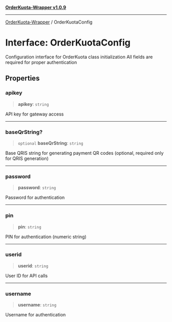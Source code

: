 [**OrderKuota-Wrapper v1.0.9**](../README.md)

***

[OrderKuota-Wrapper](../globals.md) / OrderKuotaConfig

# Interface: OrderKuotaConfig

Configuration interface for OrderKuota class initialization
All fields are required for proper authentication

## Properties

### apikey

> **apikey**: `string`

API key for gateway access

***

### baseQrString?

> `optional` **baseQrString**: `string`

Base QRIS string for generating payment QR codes (optional, required only for QRIS generation)

***

### password

> **password**: `string`

Password for authentication

***

### pin

> **pin**: `string`

PIN for authentication (numeric string)

***

### userid

> **userid**: `string`

User ID for API calls

***

### username

> **username**: `string`

Username for authentication
